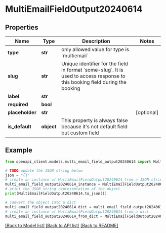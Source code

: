 # MultiEmailFieldOutput20240614


## Properties

Name | Type | Description | Notes
------------ | ------------- | ------------- | -------------
**type** | **str** | only allowed value for type is &#x60;multiemail&#x60; | 
**slug** | **str** | Unique identifier for the field in format &#x60;some-slug&#x60;. It is used to access response to this booking field during the booking | 
**label** | **str** |  | 
**required** | **bool** |  | 
**placeholder** | **str** |  | [optional] 
**is_default** | **object** | This property is always false because it&#39;s not default field but custom field | 

## Example

```python
from openapi_client.models.multi_email_field_output20240614 import MultiEmailFieldOutput20240614

# TODO update the JSON string below
json = "{}"
# create an instance of MultiEmailFieldOutput20240614 from a JSON string
multi_email_field_output20240614_instance = MultiEmailFieldOutput20240614.from_json(json)
# print the JSON string representation of the object
print(MultiEmailFieldOutput20240614.to_json())

# convert the object into a dict
multi_email_field_output20240614_dict = multi_email_field_output20240614_instance.to_dict()
# create an instance of MultiEmailFieldOutput20240614 from a dict
multi_email_field_output20240614_from_dict = MultiEmailFieldOutput20240614.from_dict(multi_email_field_output20240614_dict)
```
[[Back to Model list]](../README.md#documentation-for-models) [[Back to API list]](../README.md#documentation-for-api-endpoints) [[Back to README]](../README.md)


